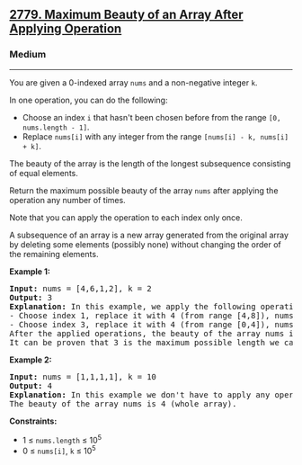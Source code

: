 <h2><a href="https://leetcode.com/problems/maximum-beauty-of-an-array-after-applying-operation">2779. Maximum Beauty of an Array After Applying Operation</a></h2>
<h3>Medium</h3>
<hr>
<p>You are given a 0-indexed array <code>nums</code> and a non-negative integer <code>k</code>.</p>

<p>In one operation, you can do the following:</p>
<ul>
  <li>Choose an index <code>i</code> that hasn't been chosen before from the range <code>[0, nums.length - 1]</code>.</li>
  <li>Replace <code>nums[i]</code> with any integer from the range <code>[nums[i] - k, nums[i] + k]</code>.</li>
</ul>
<p>The beauty of the array is the length of the longest subsequence consisting of equal elements.</p>

<p>Return the maximum possible beauty of the array <code>nums</code> after applying the operation any number of times.</p>

<p>Note that you can apply the operation to each index only once.</p>

<p>A subsequence of an array is a new array generated from the original array by deleting some elements (possibly none) without changing the order of the remaining elements.</p>

<p><strong>Example 1:</strong></p>
<pre>
<strong>Input:</strong> nums = [4,6,1,2], k = 2
<strong>Output:</strong> 3
<strong>Explanation:</strong> In this example, we apply the following operations:
- Choose index 1, replace it with 4 (from range [4,8]), nums = [4,4,1,2].
- Choose index 3, replace it with 4 (from range [0,4]), nums = [4,4,1,4].
After the applied operations, the beauty of the array nums is 3 (subsequence consisting of indices 0, 1, and 3).
It can be proven that 3 is the maximum possible length we can achieve.
</pre>

<p><strong>Example 2:</strong></p>
<pre>
<strong>Input:</strong> nums = [1,1,1,1], k = 10
<strong>Output:</strong> 4
<strong>Explanation:</strong> In this example we don't have to apply any operations.
The beauty of the array nums is 4 (whole array).
</pre>

<p><strong>Constraints:</strong></p>
<ul>
  <li>1 ≤ <code>nums.length</code> ≤ 10<sup>5</sup></li>
  <li>0 ≤ <code>nums[i]</code>, <code>k</code> ≤ 10<sup>5</sup></li>
</ul>
